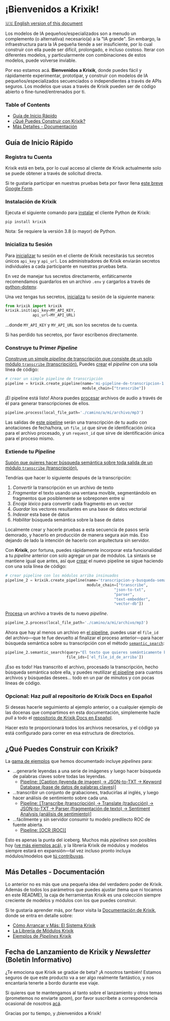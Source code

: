 # ¡Bienvenidos a Krixik!
[🇺🇸 English version of this document](https://krixik-docs.readthedocs.io/latest/)

Los modelos de IA pequeños/especializados son a menudo un complemento (o alternativa) necesario(a) a la "IA grande". Sin embargo, la infraestructura para la IA pequeña tiende a ser insuficiente, por lo cual construir con ella puede ser difícil, prolongado, e incluso costoso. Iterar con diferentes modelos, y particularmente con combinaciones de estos modelos, puede volverse inviable.

Por eso estamos acá. **Bienvenidos a Krixik**, donde puedes fácil y rápidamente experimentar, prototipar, y construir con modelos de IA pequeños/especializados secuenciados o independientes a través de APIs seguros. Los modelos que usas a través de Krixik pueden ser de código abierto o fine-tuned/entrenados por ti.


### Table of Contents

- [Guía de Inicio Rápido](#guía-de-inicio-rápido)
- [¿Qué Puedes Construir con Krixik?](#qué-puedes-construir-con-krixik)
- [Más Detalles - Documentación](#más-detalles---documentación)

## Guía de Inicio Rápido

### Registra tu Cuenta

Krixik está en beta, por lo cual acceso al cliente de Krixik actualmente solo se puede obtener a través de solicitud directa.

Si te gustaría participar en nuestras pruebas beta por favor llena [este breve Google Form](https://forms.gle/RyBAvjN1HEWPScb67).

### Instalación de Krixik

Ejecuta el siguiente comando para [instalar](https://krixik-docs.readthedocs.io/es-main/sistema/inicializacion/instalacion_del_cliente/) el cliente Python de Krixik:

```pip
pip install krixik
```

Nota: Se requiere la versión 3.8 (o mayor) de Python.


### Inicializa tu Sesión

Para [inicializar](https://krixik-docs.readthedocs.io/es-main/sistema/inicializacion/inicializacion_y_autenticacion/) tu sesión en el cliente de Krixik necesitarás tus secretos únicos `api_key` y `api_url`. Los administradores de Krixik enviarán secretos individuales a cada participante en nuestras pruebas beta.

En vez de manejar tus secretos directamente, enfáticamente recomendamos guardarlos en un archivo `.env` y cargarlos a través de [python-dotenv](https://pypi.org/project/python-dotenv/).

Una vez tengas tus secretos, [inicializa](https://krixik-docs.readthedocs.io/es-main/sistema/inicializacion/inicializacion_y_autenticacion/) tu sesión de la siguiente manera:


```python
from krixik import krixik
krixik.init(api_key=MY_API_KEY, 
            api_url=MY_API_URL)
```

...donde  `MY_API_KEY` y `MY_API_URL` son los secretos de tu cuenta.

Si has perdido tus secretos, por favor escríbenos directamente.

### Construye tu Primer *Pipeline*

[Construye un simple *pipeline* de transcripción que consiste de un solo módulo `transcribe` (transcripción).](https://krixik-docs.readthedocs.io/es-main/ejemplos/ejemplos_pipelines_modulo_unico/unico_transcribe_transcripcion/) Puedes [crear](https://krixik-docs.readthedocs.io/es-main/sistema/creacion_de_pipelines/creacion_de_pipelines/) el *pipeline* con una sola línea de código:

```python
# crear un simple pipeline de transcripción
pipeline = krixik.create_pipeline(name='mi-pipeline-de-transcripcion-1', 
                                  module_chain=["transcribe"])
```

¡El pipeline está listo! Ahora puedes [procesar](https://krixik-docs.readthedocs.io/es-main/sistema/parametros_y_procesar_archivos_a_traves_de_pipelines/metodo_process_procesar/) archivos de audio a través de él para generar transcripciones de ellos.

```python
pipeline.process(local_file_path='./camino/a/mi/archivo/mp3')
```

Las salidas de [este pipeline](https://krixik-docs.readthedocs.io/es-main/ejemplos/ejemplos_pipelines_modulo_unico/unico_transcribe_transcripcion/) serán una transcripción de tu audio con anotaciones de fecha/hora, un `file_id` que sirve de identificación única para el archivo procesado, y un `request_id` que sirve de identificación única para el proceso mismo.


### Extiende tu *Pipeline*

[Supón que quieres hacer búsqueda semántica sobre toda salida de un módulo `transcribe` (transcripción).](https://krixik-docs.readthedocs.io/es-main/ejemplos/ejemplos_pipelines_de_busqueda/multi_busqueda_semantica_sobre_transcripcion/)

Tendrías que hacer lo siguiente después de la transcripción:

1. *Convertir* la transcripción en un archivo de texto
2. *Fragmentar* el texto usando una ventana movible, segmentándolo en fragmentos que posiblemente se sobreponen entre sí
3. *Encaje léxico* para convertir cada fragmento en un vector
4. *Guardar* los vectores resultantes en una base de datos vectorial
5. *Indexar* esta base de datos
6. *Habilitar* búsqueda semántica sobre la base de datos

Localmente crear y hacerle pruebas a esta secuencia de pasos sería demorado, y hacerlo en producción de manera segura aún más. Eso dejando de lado la intención de hacerlo con arquitectura sin servidor.

Con **Krixik**, por fortuna, puedes rápidamente incorporar esta funcionalidad a tu *pipeline* anterior con solo agregar un par de módulos. La sintaxis se mantiene igual que antes, así que [crear](https://krixik-docs.readthedocs.io/es-main/sistema/creacion_de_pipelines/creacion_de_pipelines/) el nuevo pipeline se sigue haciendo con una sola línea de código:

```python
# crear pipeline con los módulos arriba insinuados
pipeline_2 = krixik.create_pipeline(name='transcripcion-y-busqueda-semantica', 
                                    module_chain=["transcribe",
                                                "json-to-txt",
                                                "parser", 
                                                "text-embedder", 
                                                "vector-db"])
```

[Procesa](https://krixik-docs.readthedocs.io/es-main/sistema/parametros_y_procesar_archivos_a_traves_de_pipelines/metodo_process_procesar/) un archivo a través de tu nuevo *pipeline*.

```python
pipeline_2.process(local_file_path='./camino/a/mi/archivo/mp3')
```

Ahora que hay al menos un archivo en [el pipeline](https://krixik-docs.readthedocs.io/es-main/ejemplos/ejemplos_pipelines_de_busqueda/multi_busqueda_semantica_sobre_transcripcion/), puedes usar el `file_id` del archivo—que te fue devuelto al finalizar el proceso anterior—para hacer búsqueda semántica sobre su transcripción con el método [`semantic_search`](https://krixik-docs.readthedocs.io/es-main/sistema/metodos_de_busqueda/metodo_semantic_search_busqueda_semantica/):

```python
pipeline_2.semantic_search(query="El texto que quieres semánticamente buscar va acá",
                           file_ids=['el_file_id_de_arriba'])
```

¡Eso es todo! Has transcrito el archivo, procesado la transcripción, hecho búsqueda semántica sobre ella, y puedes reutilizar [el pipeline](https://krixik-docs.readthedocs.io/es-main/ejemplos/ejemplos_pipelines_de_busqueda/multi_busqueda_semantica_sobre_transcripcion/) para cuantos archivos y búsquedas desees... todo en un par de minutos y con pocas líneas de código.

### Opcional: Haz *pull* al repositorio de Krixik Docs en Español

Si deseas hacerle seguimiento al ejemplo anterior, o a cualquier ejemplo de las docenas que compartimos en esta documentación, simplemente hazle *pull* a todo el [repositorio de Krixik Docs en Español](https://github.com/krixik-ai/krixik-docs/tree/es-main).

Hacer esto te proporcionará todos los archivos necesarios, y el código ya está configurado para correr en esa estructura de directorios.

## ¿Qué Puedes Construir con Krixik?

La [gama de ejemplos](https://krixik-docs.readthedocs.io/es-main/ejemplos/introduccion_ejemplos_de_pipelines/) que hemos documentado incluye *pipelines* para:

- ...generarle leyendas a una serie de imágenes y luego hacer búsqueda de palabras claves sobre todas las leyendas.
  - [Pipeline: [Caption (leyenda de imagen) → JSON-to-TXT → Keyword Database (base de datos de palabras claves)]](https://krixik-docs.readthedocs.io/es-main/ejemplos/ejemplos_pipelines_de_busqueda/multi_busqueda_por_palabras_clave_sobre_leyendas_de_imagen/)
- ...transcribir un conjunto de grabaciones, traducirlas al inglés, y luego hacer análisis de sentimiento sobre cada una.
  - [Pipeline: [Transcribe (transcripción) → Translate (traducción) → JSON-to-TXT → Parser (fragmentación de texto) → Sentiment Analysis (análisis de sentimiento)]](https://krixik-docs.readthedocs.io/es-main/ejemplos/ejemplos_pipelines_multi_modulo_sin_busqueda/multi_analisis_de_sentimiento_sobre_transcripcion_traducida/)
- ...fácilmente y sin servidor consumir tu modelo predilecto ROC de fuente abierta.
  - [Pipeline: [OCR (ROC)]](https://krixik-docs.readthedocs.io/es-main/ejemplos/ejemplos_pipelines_modulo_unico/unico_ocr_roc/)

Esto es apenas la punta del iceberg. Muchos más *pipelines* son posibles hoy ([ve más ejemplos acá](https://krixik-docs.readthedocs.io/es-main/ejemplos/introduccion_ejemplos_de_pipelines/)), y la librería Krixik de módulos y modelos siempre estará en expansión—tal vez incluso pronto incluya módulos/modelos que [tú contribuyas](https://krixik-docs.readthedocs.io/es-main/modulos/agrega_tus_propios_modulos_o_modelos/).

## Más Detalles - Documentación

Lo anterior no es más que una pequeña idea del verdadero poder de Krixik. Además de todos los parámetros que puedes ajustar (tema que ni tocamos en este README), la caja de herramientas Krixik es una colección siempre creciente de modelos y módulos con los que puedes construir.

Si te gustaría aprender más, por favor visita la [Documentación de Krixik](https://krixik-docs.readthedocs.io/es-main/), donde se entra en detalle sobre:

- [Cómo Arrancar y Más: El Sistema Krixik](https://krixik-docs.readthedocs.io/es-main/sistema/introduccion_al_sistema/)
- [La Librería de Módulos Krixik](https://krixik-docs.readthedocs.io/es-main/modulos/introduccion_modulos/)
- [Ejemplos de *Pipelines* Krixik](https://krixik-docs.readthedocs.io/es-main/ejemplos/introduccion_ejemplos_de_pipelines/)

## Fecha de Lanzamiento de Krixik y *Newsletter* (Boletín Informativo)

¿Te emociona que Krixik se gradúe de beta? ¡A nosotros también! Estamos seguros de que este producto va a ser algo realmente fantástico, y nos encantaría tenerte a bordo durante ese viaje.

Si quieres que te mantengamos al tanto sobre el lanzamiento y otros temas (prometemos no enviarte *spam*), por favor suscríbete a correspondencia ocasional de nosotros [acá](https://forms.gle/Lp38U1UDpkppqoCD9).

Gracias por tu tiempo, y ¡bienvenidos a Krixik!
